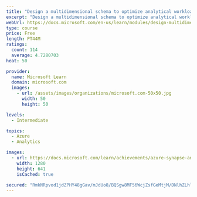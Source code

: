 ```yaml
---
title: "Design a multidimensional schema to optimize analytical workloads"
excerpt: "Design a multidimensional schema to optimize analytical workloads"
webUrl: https://docs.microsoft.com/en-us/learn/modules/design-multidimensional-schema-to-optimize-analytical-workloads/
type: course
price: Free
length: PT44M
ratings:
  count: 114
  average: 4.7280703
heat: 50

provider:
  name: Microsoft Learn
  domain: microsoft.com
  images:
    - url: /assets/images/organizations/microsoft.com-50x50.jpg
      width: 50
      height: 50

levels:
  - Intermediate

topics:
  - Azure
  - Analytics

images:
  - url: https://docs.microsoft.com/learn/achievements/azure-synapse-analytics-multi-dimensional-schema-social.png
    width: 1280
    height: 641
    isCached: true

secured: "RmkNRpvod1jdZPHY48gGav/mJdUo8/BQSgw8MF56WcjZsfGeMtjM/DNlhZLhlOlZRmkjgiE02YtvHEdLoFbS8UERVU41VVvOokWGPMBRfiaBGh7ZsV5TfvJQV5LkUe6eJ/XG2q3oeHeVNyrPc069ezPtRNpAKtwKSvvTZxN0fdrINm45CNXSBe9KaW8sdTzwl/7TwPn51fX+oApH9QneVm3uQq+ukwfzHOmk485NY33R3+YqDBZFcHZVeFur0+AIKGeyhXkuPGsnNC2vBCcXdupOJZUmSP0D/l7Luo7m6O0lfVHfa+ott+ZA+K+8sT3+/9nAZ6z7g/aLrbJhIvLBFqBzTNVVI4jyucS33OJAgCvYo8jtzVR1aFygaMZQ9NtQJFaRooI/h+l27ZReZ8Ra7jyTjcNi9G5CsZH2FXmWIkQ=;vAEMxeGWasd2N667rpy42g=="
---
```


